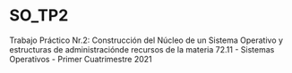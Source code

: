 # SO_TP2
Trabajo Práctico Nr.2: Construcción del Núcleo de un Sistema Operativo y estructuras de administraciónde recursos de la materia 72.11 - Sistemas Operativos - Primer Cuatrimestre 2021 
